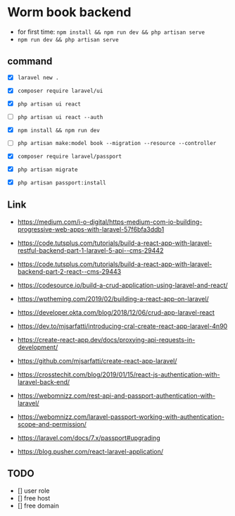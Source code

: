 # Worm book backend

-   for first time: `npm install && npm run dev && php artisan serve`
-   `npm run dev && php artisan serve`

## command

-   [x] `laravel new .`

-   [x] `composer require laravel/ui`
-   [x] `php artisan ui react`
-   [ ] `php artisan ui react --auth`
-   [x] `npm install && npm run dev`

-   [ ] `php artisan make:model book --migration --resource --controller`

-   [x] `composer require laravel/passport`
-   [x] `php artisan migrate`
-   [x] `php artisan passport:install`

## Link

-   https://medium.com/i-o-digital/https-medium-com-io-building-progressive-web-apps-with-laravel-57f6bfa3ddb1
-   https://code.tutsplus.com/tutorials/build-a-react-app-with-laravel-restful-backend-part-1-laravel-5-api--cms-29442
-   https://code.tutsplus.com/tutorials/build-a-react-app-with-laravel-backend-part-2-react--cms-29443
-   https://codesource.io/build-a-crud-application-using-laravel-and-react/
-   https://wptheming.com/2019/02/building-a-react-app-on-laravel/
-   https://developer.okta.com/blog/2018/12/06/crud-app-laravel-react
-   https://dev.to/mjsarfatti/introducing-cral-create-react-app-laravel-4n90
-   https://create-react-app.dev/docs/proxying-api-requests-in-development/
-   https://github.com/mjsarfatti/create-react-app-laravel/

-   https://crosstechit.com/blog/2019/01/15/react-js-authentication-with-laravel-back-end/
-   https://webomnizz.com/rest-api-and-passport-authentication-with-laravel/
-   https://webomnizz.com/laravel-passport-working-with-authentication-scope-and-permission/

-   https://laravel.com/docs/7.x/passport#upgrading

-   https://blog.pusher.com/react-laravel-application/

## TODO

-   [] user role
-   [] free host
-   [] free domain
